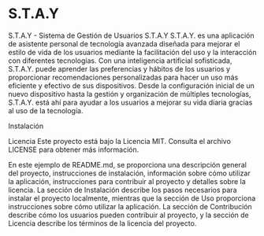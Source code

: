 # S.T.A.Y

S.T.A.Y - Sistema de Gestión de Usuarios
S.T.A.Y S.T.A.Y. es una aplicación de asistente personal de tecnología avanzada diseñada para mejorar el estilo de vida de los usuarios mediante la facilitación del uso y la interacción con diferentes tecnologías. Con una inteligencia artificial sofisticada, S.T.A.Y. puede aprender las preferencias y hábitos de los usuarios y proporcionar recomendaciones personalizadas para hacer un uso más eficiente y efectivo de sus dispositivos. Desde la configuración inicial de un nuevo dispositivo hasta la gestión y organización de múltiples tecnologías, S.T.A.Y. está ahí para ayudar a los usuarios a mejorar su vida diaria gracias al uso de la tecnología.

Instalación

Licencia
Este proyecto está bajo la Licencia MIT. Consulta el archivo LICENSE para obtener más información.

En este ejemplo de README.md, se proporciona una descripción general del proyecto, instrucciones de instalación, información sobre cómo utilizar la aplicación, instrucciones para contribuir al proyecto y detalles sobre la licencia. La sección de Instalación describe los pasos necesarios para instalar el proyecto localmente, mientras que la sección de Uso proporciona instrucciones sobre cómo utilizar la aplicación. La sección de Contribución describe cómo los usuarios pueden contribuir al proyecto, y la sección de Licencia describe los términos de la licencia del proyecto.
